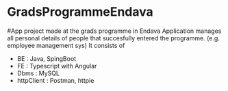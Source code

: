# GradsProgrammeEndava

#App project made at the grads programme in Endava
Application manages all personal details of people that succesfully entered the programme. (e.g. employee management sys)
   It consists of
   - BE : Java, SpingBoot
   - FE : Typescript with Angular
   - Dbms : MySQL
   - httpClient : Postman, httpie
